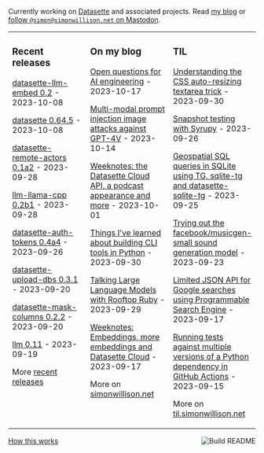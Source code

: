 Currently working on [Datasette](https://datasette.io/) and associated projects. Read [my blog](https://simonwillison.net/) or <a href="https://fedi.simonwillison.net/@simon">follow `@simon@simonwillison.net` on Mastodon</a>.

<table><tr><td valign="top" width="33%">

### Recent releases
<!-- recent_releases starts -->
[datasette-llm-embed 0.2](https://github.com/simonw/datasette-llm-embed/releases/tag/0.2) - 2023-10-08

[datasette 0.64.5](https://github.com/simonw/datasette/releases/tag/0.64.5) - 2023-10-08

[datasette-remote-actors 0.1a2](https://github.com/datasette/datasette-remote-actors/releases/tag/0.1a2) - 2023-09-28

[llm-llama-cpp 0.2b1](https://github.com/simonw/llm-llama-cpp/releases/tag/0.2b1) - 2023-09-28

[datasette-auth-tokens 0.4a4](https://github.com/simonw/datasette-auth-tokens/releases/tag/0.4a4) - 2023-09-26

[datasette-upload-dbs 0.3.1](https://github.com/simonw/datasette-upload-dbs/releases/tag/0.3.1) - 2023-09-20

[datasette-mask-columns 0.2.2](https://github.com/simonw/datasette-mask-columns/releases/tag/0.2.2) - 2023-09-20

[llm 0.11](https://github.com/simonw/llm/releases/tag/0.11) - 2023-09-19
<!-- recent_releases ends -->
More [recent releases](https://github.com/simonw/simonw/blob/main/releases.md)
</td><td valign="top" width="34%">

### On my blog
<!-- blog starts -->
[Open questions for AI engineering](http://simonwillison.net/2023/Oct/17/open-questions/) - 2023-10-17

[Multi-modal prompt injection image attacks against GPT-4V](http://simonwillison.net/2023/Oct/14/multi-modal-prompt-injection/) - 2023-10-14

[Weeknotes: the Datasette Cloud API, a podcast appearance and more](http://simonwillison.net/2023/Oct/1/datasette-cloud-api/) - 2023-10-01

[Things I've learned about building CLI tools in Python](http://simonwillison.net/2023/Sep/30/cli-tools-python/) - 2023-09-30

[Talking Large Language Models with Rooftop Ruby](http://simonwillison.net/2023/Sep/29/llms-podcast/) - 2023-09-29

[Weeknotes: Embeddings, more embeddings and Datasette Cloud](http://simonwillison.net/2023/Sep/17/weeknotes-embeddings/) - 2023-09-17
<!-- blog ends -->
More on [simonwillison.net](https://simonwillison.net/)
</td><td valign="top" width="33%">

### TIL
<!-- tils starts -->
[Understanding the CSS auto-resizing textarea trick](https://til.simonwillison.net/css/resizing-textarea) - 2023-09-30

[Snapshot testing with Syrupy](https://til.simonwillison.net/pytest/syrupy) - 2023-09-26

[Geospatial SQL queries in SQLite using TG, sqlite-tg and datasette-sqlite-tg](https://til.simonwillison.net/sqlite/sqlite-tg) - 2023-09-25

[Trying out the facebook/musicgen-small sound generation model](https://til.simonwillison.net/machinelearning/musicgen) - 2023-09-23

[Limited JSON API for Google searches using Programmable Search Engine](https://til.simonwillison.net/google/json-api-programmable-search-engine) - 2023-09-17

[Running tests against multiple versions of a Python dependency in GitHub Actions](https://til.simonwillison.net/github-actions/running-tests-against-multiple-verisons-of-dependencies) - 2023-09-15
<!-- tils ends -->
More on [til.simonwillison.net](https://til.simonwillison.net/)
</td></tr></table>

<a href="https://github.com/simonw/simonw/actions"><img src="https://github.com/simonw/simonw/workflows/Build%20README/badge.svg" align="right" alt="Build README"></a> <a href="https://simonwillison.net/2020/Jul/10/self-updating-profile-readme/">How this works</a>
